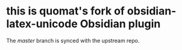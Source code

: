 # this is quomat's fork of obsidian-latex-unicode Obsidian plugin
The *master* branch is synced with the upstream repo.
